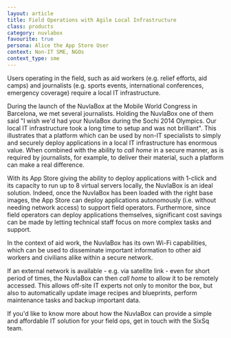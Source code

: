 ```yaml
---
layout: article
title: Field Operations with Agile Local Infrastructure
class: products
category: nuvlabox
favourite: true
persona: Alice the App Store User
context: Non-IT SME, NGOs
context_type: sme
---
```


Users operating in the field, such as aid workers (e.g. relief efforts, aid camps) and journalists (e.g. sports events, international conferences, emergency coverage) require a local IT infrastructure.

During the launch of the NuvlaBox at the Mobile World Congress in Barcelona, we met several journalists. Holding the NuvlaBox one of them said "I wish we'd had your NuvlaBox during the Sochi 2014 Olympics. Our local IT infrastructure took a long time to setup and was not brilliant". This illustrates that a platform which can be used by non-IT specialists to simply and securely deploy applications in a local IT infrastructure has enormous value. When combined with the ability to *call home* in a secure manner, as is required by journalists, for example, to deliver their material, such a platform can make a real difference.

With its App Store giving the ability to deploy applications with 1-click and its capacity to run up to 8 virtual servers locally, the NuvlaBox is an ideal solution. Indeed, once the NuvlaBox has been loaded with the right base images, the App Store can deploy applications autonomously (i.e. without needing network access) to support field operators. Furthermore, since field operators can deploy applications themselves, significant cost savings can be made by letting technical staff focus on more complex tasks and support.

In the context of aid work, the NuvlaBox has its own Wi-Fi capabilities, which can be used to disseminate important information to other aid workers and civilians alike within a secure network.

If an external network is available - e.g. via satellite link - even for short period of times, the NuvlaBox can then *call home* to allow it to be remotely accessed. This allows off-site IT experts not only to monitor the box, but also to automatically update image recipes and blueprints, perform maintenance tasks and backup important data.

If you'd like to know more about how the NuvlaBox can provide a simple and affordable IT solution for your field ops, get in touch with the SixSq team.
